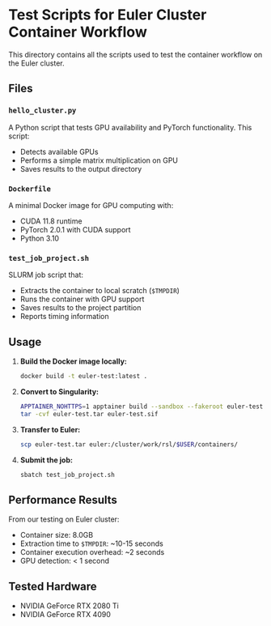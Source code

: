 # Test Scripts for Euler Cluster Container Workflow

This directory contains all the scripts used to test the container workflow on the Euler cluster.

## Files

### `hello_cluster.py`
A Python script that tests GPU availability and PyTorch functionality. This script:
- Detects available GPUs
- Performs a simple matrix multiplication on GPU
- Saves results to the output directory

### `Dockerfile`
A minimal Docker image for GPU computing with:
- CUDA 11.8 runtime
- PyTorch 2.0.1 with CUDA support
- Python 3.10

### `test_job_project.sh`
SLURM job script that:
- Extracts the container to local scratch (`$TMPDIR`)
- Runs the container with GPU support
- Saves results to the project partition
- Reports timing information

## Usage

1. **Build the Docker image locally:**
   ```bash
   docker build -t euler-test:latest .
   ```

2. **Convert to Singularity:**
   ```bash
   APPTAINER_NOHTTPS=1 apptainer build --sandbox --fakeroot euler-test.sif docker-daemon://euler-test:latest
   tar -cvf euler-test.tar euler-test.sif
   ```

3. **Transfer to Euler:**
   ```bash
   scp euler-test.tar euler:/cluster/work/rsl/$USER/containers/
   ```

4. **Submit the job:**
   ```bash
   sbatch test_job_project.sh
   ```

## Performance Results

From our testing on Euler cluster:
- Container size: 8.0GB
- Extraction time to `$TMPDIR`: ~10-15 seconds
- Container execution overhead: ~2 seconds
- GPU detection: < 1 second

## Tested Hardware

- NVIDIA GeForce RTX 2080 Ti
- NVIDIA GeForce RTX 4090
